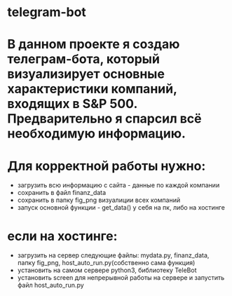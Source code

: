 # telegram-bot
# В данном проекте я создаю телеграм-бота, который визуализирует основные характеристики компаний, входящих в S&P 500. Предварительно я спарсил всё необходимую информацию.

# Для корректной работы нужно: 
 - загрузить всю информацию с сайта - данные по каждой компании
 - сохранить в файл finanz_data
 - сохранить в папку fig_png визуалиции всех компаний
 - запуск основной функции - get_data() у себя на пк, либо на хостинге
 
 # если на хостинге:
- загрузить на сервер следующие файлы: mydata.py, finanz_data, папку fig_png, host_auto_run.py(собственно сама функция)
- установить на самом сервере python3, библиотеку TeleBot
- установить screen для непрерывной работы на сервере и запустить файл host_auto_run.py
